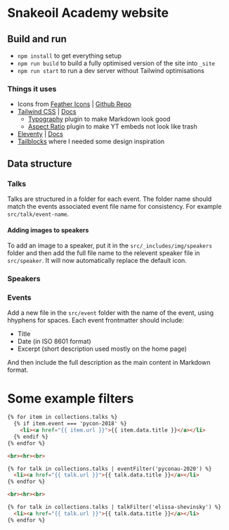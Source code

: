 # Snakeoil Academy website

## Build and run

- `npm install` to get everything setup
- `npm run build` to build a fully optimised version of the site into `_site`
- `npm run start` to run a dev server without Tailwind optimisations

### Things it uses

- Icons from [Feather Icons](https://feathericons.com) | [Github Repo](https://github.com/feathericons/feather)
- [Tailwind CSS](https://tailwindcss.com) | [Docs](https://tailwindcss.com/docs)
  - [Typography](https://github.com/tailwindlabs/tailwindcss-typography) plugin to make Markdown look good
  - [Aspect Ratio](https://github.com/tailwindlabs/tailwindcss-aspect-ratio) plugin to make YT embeds not look like trash
- [Eleventy](https://www.11ty.dev) | [Docs](https://www.11ty.dev/docs/)
- [Tailblocks](https://tailblocks.cc) where I needed some design inspiration

## Data structure

### Talks

Talks are structured in a folder for each event. The folder name should match the events associated event file name for consistency. For example `src/talk/event-name`.

#### Adding images to speakers

To add an image to a speaker, put it in the `src/_includes/img/speakers` folder and then add the full file name to the relevent speaker file in `src/speaker`. It will now automatically replace the default icon.

### Speakers

### Events

Add a new file in the `src/event` folder with the name of the event, using hhyphens for spaces. Each event frontmatter should include:

- Title
- Date (in ISO 8601 format)
- Excerpt (short description used mostly on the home page)

And then include the full description as the main content in Markdown format.

# Some example filters

```html
{% for item in collections.talks %}
  {% if item.event === 'pycon-2018' %}
    <li><a href="{{ item.url }}">{{ item.data.title }}</a></li>
  {% endif %}
{% endfor %}

<br><hr><br>

{% for talk in collections.talks | eventFilter('pyconau-2020') %}
  <li><a href="{{ talk.url }}">{{ talk.data.title }}</a></li>
{% endfor %}

<br><hr><br>

{% for talk in collections.talks | talkFilter('elissa-shevinsky') %}
  <li><a href="{{ talk.url }}">{{ talk.data.title }}</a></li>
{% endfor %}
```